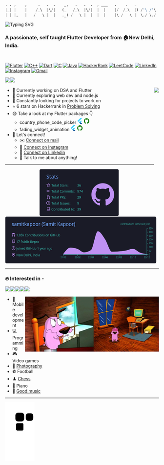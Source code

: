 <!-- # Hey there! <img height=40 src="https://github.com/samitkapoor/samitkapoor/blob/main/assets/images/wave-animation.gif"/> I am 📛 Samit Kapoor -->

```python
. . ,    ,     .   .  .    _,   .   .  .  , ___   .    .   .
|_| |    |    /_\  |\/|   (_   /_\  |\/|  |  |    |/  /_\  |) /'\ /'\ |)
| | |,   |   /   \ |  |   ._) /   \ |  |  |  |    |\ /   \ |  \./ \./ |\
```


![Typing SVG](https://readme-typing-svg.herokuapp.com?font=monaco&duration=4000&color=44F729&vCenter=true&lines=sic+parvis+magna;greatness+from+small+beginnings)

<h3 align="left">A passionate, self taught Flutter Developer from 🏠New Delhi, India.</h3>
<br>

[![Flutter](https://img.shields.io/badge/Flutter-02569B?style=for-the-badge&logo=flutter&logoColor=white)](https://www.youtube.com/watch?v=dQw4w9WgXcQ)
[![C++](https://img.shields.io/badge/C%2B%2B-00599C?style=for-the-badge&logo=c%2B%2B&logoColor=white)](https://www.youtube.com/watch?v=dQw4w9WgXcQ)
[![Dart](https://img.shields.io/badge/Dart-0175C2?style=for-the-badge&logo=dart&logoColor=white)](https://www.youtube.com/watch?v=dQw4w9WgXcQ)
[![C](https://img.shields.io/badge/C-00599C?style=for-the-badge&logo=c&logoColor=white)](https://www.youtube.com/watch?v=dQw4w9WgXcQ)
[![Java](https://img.shields.io/badge/Java-ED8B00?style=for-the-badge&logo=java&logoColor=white)](https://www.youtube.com/watch?v=dQw4w9WgXcQ)
[![HackerRank](https://img.shields.io/badge/-Hackerrank-2EC866?style=for-the-badge&logo=HackerRank&logoColor=white)](https://www.youtube.com/watch?v=dQw4w9WgXcQ)
[![LeetCode](https://img.shields.io/badge/-LeetCode-FFA116?style=for-the-badge&logo=LeetCode&logoColor=black)](https://www.youtube.com/watch?v=dQw4w9WgXcQ)
[![LinkedIn](https://img.shields.io/badge/LinkedIn-0077B5?style=for-the-badge&logo=linkedin&logoColor=white)](https://www.linkedin.com/in/samit-kapoor/)
[![Instagram](https://img.shields.io/badge/Instagram-E4405F?style=for-the-badge&logo=instagram&logoColor=white)](https://www.youtube.com/watch?v=dQw4w9WgXcQ)
[![Gmail](https://img.shields.io/badge/Gmail-D14836?style=for-the-badge&logo=gmail&logoColor=white)](https://mail.google.com/mail/u/0/?fs=1&to=samitkapoor77@gmail.com&tf=cm)
<br>

<img height=300 src="https://user-images.githubusercontent.com/77121931/168066191-076e7dc6-212c-4465-a7d0-ff44e23a4d70.gif" /><img height=300 src="https://user-images.githubusercontent.com/77121931/168083944-913d2267-5134-4a86-b242-8147d6a2f0a6.gif"/>
<br>

<a href="https://labs.openai.com/s/BRmhpDObklCbkwL0tZOEFAyG">
    <img height=300 align="right" src="https://github.com/samitkapoor/samitkapoor/blob/main/assets/images/DALL%C2%B7E%202022-10-09%2013.18.19%20-%20a%20silhouette%20of%20a%20computer%20programmer%20lounging%20on%20his%20work%20desk%20at%20the%20beach%20on%20a%20starry%20night%2C%20animated%20art.png" />
  </a>

- 🔭 Currently working on DSA and Flutter <br>
- 🔰 Currently exploring web dev and node.js<br>
- 👀 Constantly looking for projects to work on <br>
- ⭐ 6 stars on Hackerrank in <A href="https://www.hackerrank.com/samitkapoor77">Problem Solving</A> <br>
- 😄 Take a look at my Flutter packages 👇 <br>
  - country_phone_code_picker <A href="https://pub.dev/packages/country_phone_code_picker"><img height=20 src="https://github.com/samitkapoor/samitkapoor/blob/main/assets/images/flutter.svg" /></A> <A href="https://github.com/samitkapoor/country_phone_code_picker"><img height=20 src="https://github.com/samitkapoor/samitkapoor/blob/main/assets/images/github.png" /></A>
  - fading_widget_animation <A href="https://pub.dev/packages/fading_widget_animation"><img height=20 src="https://github.com/samitkapoor/samitkapoor/blob/main/assets/images/flutter.svg" /></A> <A href="https://github.com/samitkapoor/fading_widget_animation"><img height=20 src="https://github.com/samitkapoor/samitkapoor/blob/main/assets/images/github.png" /></A>
- 🤝 Let's connect! <br>
  - ✉️ <A href="https://mail.google.com/mail/u/0/?fs=1&to=samitkapoor77@gmail.com&tf=cm">Connect on mail</A> <br>
  - 📸 <A href="https://www.instagram.com/sxmclicks">Connect on Instagram</A> <br>
  - 👔 <A href="https://www.linkedin.com/in/samit-kapoor">Connect on Linkedin</A> <br>
  - 🤗 Talk to me about anything!

------------------
  
<p align="center">
  <a href="https://github.com/vn7n24fzkq/github-profile-summary-cards">
    <img height=155 align="center" src="https://raw.githubusercontent.com/samitkapoor/samitkapoor/main/profile-summary-card-output/tokyonight/3-stats.svg"/>
  </a>
  <a href="https://github.com/vn7n24fzkq/github-profile-summary-cards">
    <img height=155 align="center" src="https://raw.githubusercontent.com/samitkapoor/samitkapoor/main/profile-summary-card-output/tokyonight/0-profile-details.svg"/>
  </a>
</p>

------------------
<h3 align="left">🔥 Interested in - </h3>

<p align="left">
<img height=150 src="https://user-images.githubusercontent.com/77121931/167949285-0531ce88-9c28-4d15-8694-4474ea9f2546.gif" /><img height=150 src="https://user-images.githubusercontent.com/77121931/168064727-3e4249bb-8161-40bf-9b47-de75505d6853.gif" /><img height=150 src="https://user-images.githubusercontent.com/77121931/167949535-63d84505-f979-4634-8bde-f2e38afd725d.gif" /><img height=150 src="https://user-images.githubusercontent.com/77121931/168080879-6769521c-a90a-4202-8715-d5fe6efc7429.gif" /><img height=150 src="https://user-images.githubusercontent.com/77121931/168081622-ff09779c-b413-4cc9-8967-8f40ffe05da8.gif" />
</p>

<!--<p align="right">
 <img height=150 src="https://github.com/samitkapoor/samitkapoor/blob/main/assets/images/couragethecowardlydog.gif" /> 
<img height=150 src="https://github.com/samitkapoor/samitkapoor/blob/main/assets/images/secondcourage.gif" />
</p>
-->

<img height=180 align="right" src="https://github.com/samitkapoor/samitkapoor/blob/main/assets/images/couragethecowardlydog.gif" />

<img height=180 align="right" src="https://github.com/samitkapoor/samitkapoor/blob/main/assets/images/secondcourage.gif" />

- 📱 Mobile development<br>
- 💻 Programming<br>
- 🎮 Video games<br>
- 📸 <A href="https://www.instagram.com/sxmclicks/">Photography</A><br>
- ⚽ Football<br>
- ♟️ <A href="https://www.youtube.com/watch?v=dQw4w9WgXcQ">Chess</A><br>
- 🎹 Piano<br>
- 🎷 <A href="https://www.youtube.com/watch?v=dQw4w9WgXcQ">Good music</A><br>

<!--   <a href="https://github-readme-streak-stats.herokuapp.com/demo">
    <img align="right" src="https://github-readme-streak-stats.herokuapp.com?user=samitkapoor&theme=tokyonight&date_format=M%20j%5B%2C%20Y%5D" />
  </a>
  
  <a href="https://github-readme-streak-stats.herokuapp.com/demo">
    <img height=200 align="right" src="https://github.com/samitkapoor/samitkapoor/blob/main/assets/images/DALL%C2%B7E%202022-10-09%2013.18.19%20-%20a%20silhouette%20of%20a%20computer%20programmer%20lounging%20on%20his%20work%20desk%20at%20the%20beach%20on%20a%20starry%20night%2C%20animated%20art.png" />
  </a>
 -->

<!-- ### 🎵 Hey Alexa, play - <br> -->
<!-- <p> -->
<!--   <a href="https://spotify-github-profile.vercel.app/api/view?uid=mcsamit&redirect=true"> -->
<!--     <img height=90 src="https://spotify-github-profile.vercel.app/api/view?uid=mcsamit&cover_image=true&theme=novatorem&bar_color=1dd560&bar_color_cover=false"> -->
<!--   </a> -->
<!-- </p> -->

------------------

<p align="left">
  <a href="https://github.com/Platane/snk#readme">
    <img src="https://raw.githubusercontent.com/samitkapoor/samitkapoor/output/github-snake-dark.svg" />
  </a>
</p>     
<br>

                                                                                            
<!-- <img align="right" src="https://profile-counter.glitch.me/{samitkapoor}/count.svg" /> -->
